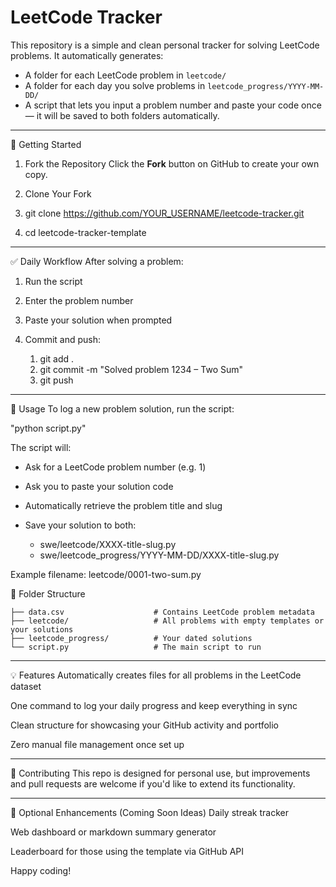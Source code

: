 # LeetCode Tracker

This repository is a simple and clean personal tracker for solving LeetCode problems. It automatically generates:

- A folder for each LeetCode problem in `leetcode/`
- A folder for each day you solve problems in `leetcode_progress/YYYY-MM-DD/`
- A script that lets you input a problem number and paste your code once — it will be saved to both folders automatically.

---

🚀 Getting Started

1. Fork the Repository
Click the **Fork** button on GitHub to create your own copy.

2. Clone Your Fork

1. git clone https://github.com/YOUR_USERNAME/leetcode-tracker.git
2. cd leetcode-tracker-template

---

✅ Daily Workflow
After solving a problem:

1. Run the script

2. Enter the problem number

3. Paste your solution when prompted

4. Commit and push:

   1. git add .
   2. git commit -m "Solved problem 1234 – Two Sum"
   3. git push
      
---

📝 Usage
To log a new problem solution, run the script:

"python script.py"

The script will:

- Ask for a LeetCode problem number (e.g. 1)
- Ask you to paste your solution code
   
- Automatically retrieve the problem title and slug
- Save your solution to both:

   - swe/leetcode/XXXX-title-slug.py
   - swe/leetcode_progress/YYYY-MM-DD/XXXX-title-slug.py

Example filename: leetcode/0001-two-sum.py

📂 Folder Structure
```
├── data.csv                    # Contains LeetCode problem metadata
├── leetcode/                   # All problems with empty templates or your solutions
├── leetcode_progress/          # Your dated solutions
└── script.py                   # The main script to run
```
---

💡 Features
Automatically creates files for all problems in the LeetCode dataset

One command to log your daily progress and keep everything in sync

Clean structure for showcasing your GitHub activity and portfolio

Zero manual file management once set up

---

🙌 Contributing
This repo is designed for personal use, but improvements and pull requests are welcome if you'd like to extend its functionality.

---

🧠 Optional Enhancements (Coming Soon Ideas)
Daily streak tracker

Web dashboard or markdown summary generator

Leaderboard for those using the template via GitHub API

Happy coding!

